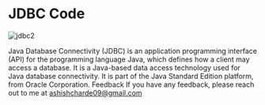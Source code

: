 # JDBC Code

![jdbc2](https://user-images.githubusercontent.com/98746402/170917080-174f23b9-5de4-4621-a94e-abc422143a53.jpg)

Java Database Connectivity (JDBC) is an application programming interface (API) for the programming language Java, which defines how a client may access a database. It is a Java-based data access technology used for Java database connectivity. It is part of the Java Standard Edition platform, from Oracle Corporation.
Feedback If you have any feedback, please reach out to me at ashishcharde09@gmail.com
